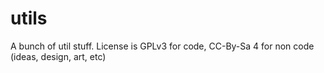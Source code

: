 # utils
A bunch of util stuff.
License is GPLv3 for code, CC-By-Sa 4 for non code (ideas, design, art, etc)
